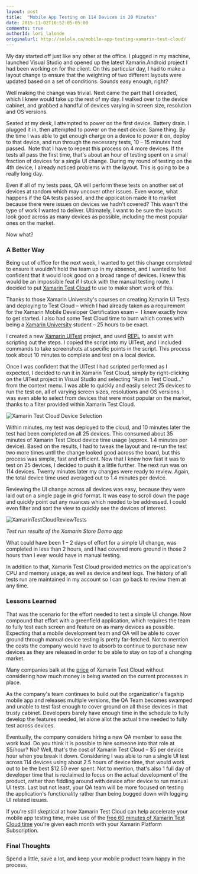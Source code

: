 ```yaml
---
layout: post
title:  "Mobile App Testing on 114 Devices in 20 Minutes"
date: 2015-11-02T16:52:05-05:00
comments: true
authorId: lori_lalonde
originalurl: http://solola.ca/mobile-app-testing-xamarin-test-cloud/
---
```


My day started off just like any other at the office. I plugged in my machine, launched Visual Studio and opened up the latest Xamarin.Android project I had been working on for the client. On this particular day, I had to make a layout change to ensure that the weighting of two different layouts were updated based on a set of conditions. Sounds easy enough, right?

Well making the change was trivial. Next came the part that I dreaded, which I knew would take up the rest of my day. I walked over to the device cabinet, and grabbed a handful of devices varying in screen size, resolution and OS versions.

Seated at my desk, I attempted to power on the first device. Battery drain. I plugged it in, then attempted to power on the next device. Same thing. By the time I was able to get enough charge on a device to power it on, deploy to that device, and run through the necessary tests, 10 – 15 minutes had passed.&nbsp; Note that I have to repeat this process on 4 more devices. If the tests all pass the first time, that's about an hour of testing spent on a small fraction of devices for a single UI change. During my round of testing on the 4th device, I already noticed problems with the layout. This is going to be a really long day.

Even if all of my tests pass, QA will perform these tests on another set of devices at random which may uncover other issues. Even worse, what happens if the QA tests passed, and the application made it to market because there were issues on devices we hadn't covered? This wasn't the type of work I wanted to deliver. Ultimately, I want to be sure the layouts look good across as many devices as possible, including the most popular ones on the market.

Now what?

### A Better Way

Being out of office for the next week, I wanted to get this change completed to ensure it wouldn't hold the team up in my absence, and I wanted to feel confident that it would look good on a broad range of devices. I knew this would be an impossible feat if I stuck with the manual testing route. I decided to put&nbsp;[Xamarin Test Cloud][1]&nbsp;to use to make short work of this.

Thanks to those Xamarin University's courses on creating Xamarin UI Tests and deploying to Test Cloud – which I had already taken as a requirement for the&nbsp;Xamarin Mobile Developer Certification&nbsp;exam –&nbsp; I knew exactly how to get started. I also had some Test Cloud time to burn which comes with being a&nbsp;[Xamarin University][2]&nbsp;student – 25 hours to be exact.

I created a new&nbsp;[Xamarin UITest][3]&nbsp;project, and used&nbsp;[REPL][4]&nbsp;to assist with scripting out the steps. I copied the script into my UITest, and I included commands to take screenshots at specific points in the script. This process took about 10 minutes to complete and test on a local device.

Once I was confident that the UITest I had scripted performed as I expected, I decided to run it in Xamarin Test Cloud, simply by right-clicking on the UITest project in Visual Studio and selecting "Run in Test Cloud…" from the context menu. I was able to quickly and easily select 25 devices to run the test on, all of varying screen sizes, resolutions and OS versions. I was even able to select from devices that were most popular on the market, thanks to a filter provided within Xamarin Test Cloud.

![Xamarin Test Cloud Device Selection][5]

Within minutes, my test was deployed to the cloud, and 10 minutes later the test had been completed on all 25 devices. This consumed about 35 minutes of Xamarin Test Cloud device time usage (approx. 1.4 minutes per device). Based on the results, I had to tweak the layout and re-run the test two more times until the change looked good across the board, but this process was simple, fast and efficient. Now that I&nbsp;knew how fast it was to test on 25 devices, I decided to push it a little further. The next run was on 114&nbsp;devices. Twenty minutes later my changes were ready to review. Again, the total device time used averaged out to 1.4 minutes per device.

Reviewing the UI change across all&nbsp;devices was easy, because they were laid out on a single page in grid format. It was easy to scroll down the page and quickly point out any nuances which needed to be addressed. I could even filter and sort the view to quickly see the devices of interest.  

![XamarinTestCloudReviewTests][6]

_Test run results of the Xamarin Store Demo&nbsp;app_

What could have been 1 – 2 days of effort for a simple UI change, was completed in less than 2 hours, and I had covered more ground in those 2 hours than I ever would have in manual testing.

In addition to that, Xamarin Test Cloud provided metrics on the application's CPU and memory usage, as well as device and test logs. The history of all tests run are maintained in my account so I can go back to review them at any time.

### Lessons Learned

That was the scenario for the effort needed to test a simple UI change. Now compound that effort with a greenfield application, which requires the team to fully test each screen and feature on as many devices as possible. Expecting that a mobile development team and QA will be able to cover ground through manual device testing is pretty far-fetched. Not to mention the costs the company would have to absorb to continue to purchase new devices as they are released in order to be able to stay on top of a changing market.

Many companies balk at the&nbsp;[price][7]&nbsp;of Xamarin Test Cloud without considering how much money is being wasted on the current processes in place.

As the company's team continues to build out the organization's flagship mobile app and releases multiple versions, the QA Team becomes swamped and unable to test fast enough to cover ground on all those devices in that trusty cabinet. Developers barely have enough time in the schedule to fully develop the features needed, let alone allot the actual time needed to fully test across devices.

Eventually, the company considers hiring a new QA member to ease the work load. Do you think it is possible to hire someone into that role at $5/hour? No? Well, that's the cost of Xamarin Test Cloud – $5 per device hour when you break it down. Considering I was able to run a single UI test across 114&nbsp;devices using about 2.5 hours of device time, that would work out to be the best $12.50 ever spent. Not to mention, that's also 1 full day of developer time that is reclaimed to focus on the actual development of the product, rather than fiddling around with device after device to run manual UI tests. Last but not least, your QA team will be more focused on testing the application's functionality rather than being bogged down with logging UI related issues.

If you're still skeptical at how Xamarin Test Cloud can help accelerate your mobile app testing time, make use of the&nbsp;[free 60 minutes of Xamarin Test Cloud time][8]&nbsp;you're given each month with your&nbsp;Xamarin Platform Subscription.

### Final Thoughts

Spend a little, save a lot, and keep your mobile product team happy in the process.


[1]: https://developer.xamarin.com/guides/testcloud/introduction-to-test-cloud/
[2]: https://xamarin.com/university
[3]: https://developer.xamarin.com/guides/testcloud/uitest/
[4]: https://developer.xamarin.com/guides/testcloud/uitest/working-with/repl/
[5]: http://solola.ca/wp-content/uploads/2015/11/XamarinTestCloudDeviceSelection.png
[6]: http://solola.ca/wp-content/uploads/2015/11/XamarinTestCloudReviewTests.png
[7]: https://xamarin.com/test-cloud#pricing
[8]: https://blog.xamarin.com/xamarin-test-cloud-now-available-to-all-xamarin-developers/
  